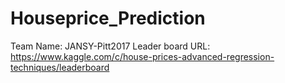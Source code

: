 # Houseprice_Prediction

Team Name: JANSY-Pitt2017
Leader board URL: https://www.kaggle.com/c/house-prices-advanced-regression-techniques/leaderboard
